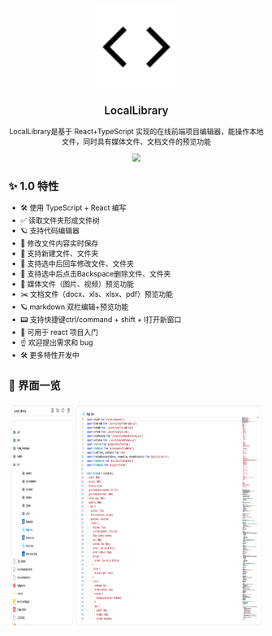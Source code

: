 <p align="center">
  <img height="160px" src="./public/logo.svg">
  <h2 align="center" style="font-weight: 600">LocalLibrary</h2>
</p>

<p align="center">
  LocalLibrary是基于 React+TypeScript 实现的在线前端项目编辑器，能操作本地文件，同时具有媒体文件、文档文件的预览功能
</p>

<p align="center">
  <a href="https://github.com/StudyDayByDay/LocalLibrary/stargazers"><img src="https://img.shields.io/github/stars/StudyDayByDay/LocalLibrary" /></a>
</p>

## ✨ 1.0 特性

- 🛠 使用 TypeScript + React 编写
- ✅ 读取文件夹形成文件树
- 🪐 支持代码编辑器
- 💪 修改文件内容实时保存
- 🐆 支持新建文件、文件夹
- 🤟 支持选中后回车修改文件、文件夹
- 🥇 支持选中后点击Backspace删除文件、文件夹
- 🦩 媒体文件（图片、视频）预览功能
- ✂️ 文档文件（docx、xls、xlsx、pdf）预览功能
- 🪐 markdown 双栏编辑+预览功能
- 📟 支持快捷键ctrl/command + shift + l打开新窗口
- 📃 可用于 react 项目入门
- ☝️ 欢迎提出需求和 bug
- 🛠 更多特性开发中

## 👀 界面一览

<p align="center">
  <img height="450px" src="./public/web.png">
</p>
